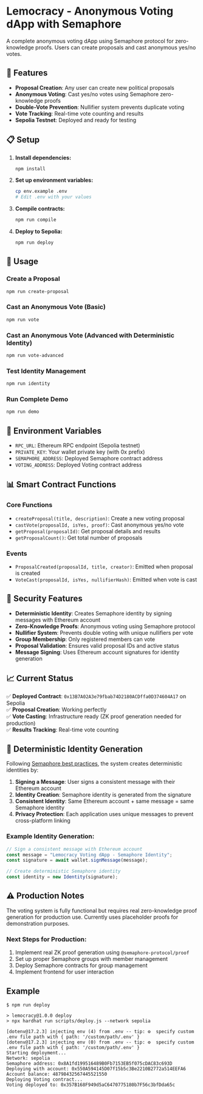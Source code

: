 # Lemocracy - Anonymous Voting dApp with Semaphore

A complete anonymous voting dApp using Semaphore protocol for zero-knowledge proofs. Users can create proposals and cast anonymous yes/no votes.

## 🚀 Features

- **Proposal Creation**: Any user can create new political proposals
- **Anonymous Voting**: Cast yes/no votes using Semaphore zero-knowledge proofs
- **Double-Vote Prevention**: Nullifier system prevents duplicate voting
- **Vote Tracking**: Real-time vote counting and results
- **Sepolia Testnet**: Deployed and ready for testing

## 📋 Setup

1. **Install dependencies:**
   ```bash
   npm install
   ```

2. **Set up environment variables:**
   ```bash
   cp env.example .env
   # Edit .env with your values
   ```

3. **Compile contracts:**
   ```bash
   npm run compile
   ```

4. **Deploy to Sepolia:**
   ```bash
   npm run deploy
   ```

## 🎯 Usage

### Create a Proposal
```bash
npm run create-proposal
```

### Cast an Anonymous Vote (Basic)
```bash
npm run vote
```

### Cast an Anonymous Vote (Advanced with Deterministic Identity)
```bash
npm run vote-advanced
```

### Test Identity Management
```bash
npm run identity
```

### Run Complete Demo
```bash
npm run demo
```

## 🔧 Environment Variables

- `RPC_URL`: Ethereum RPC endpoint (Sepolia testnet)
- `PRIVATE_KEY`: Your wallet private key (with 0x prefix)
- `SEMAPHORE_ADDRESS`: Deployed Semaphore contract address
- `VOTING_ADDRESS`: Deployed Voting contract address

## 📊 Smart Contract Functions

### Core Functions
- `createProposal(title, description)`: Create a new voting proposal
- `castVote(proposalId, isYes, proof)`: Cast anonymous yes/no vote
- `getProposal(proposalId)`: Get proposal details and results
- `getProposalCount()`: Get total number of proposals

### Events
- `ProposalCreated(proposalId, title, creator)`: Emitted when proposal is created
- `VoteCast(proposalId, isYes, nullifierHash)`: Emitted when vote is cast

## 🔐 Security Features

- **Deterministic Identity**: Creates Semaphore identity by signing messages with Ethereum account
- **Zero-Knowledge Proofs**: Anonymous voting using Semaphore protocol
- **Nullifier System**: Prevents double voting with unique nullifiers per vote
- **Group Membership**: Only registered members can vote
- **Proposal Validation**: Ensures valid proposal IDs and active status
- **Message Signing**: Uses Ethereum account signatures for identity generation

## 📈 Current Status

✅ **Deployed Contract**: `0x13B7A02A3e79fbab74D2180ACDffa0D374604A17` on Sepolia  
✅ **Proposal Creation**: Working perfectly  
✅ **Vote Casting**: Infrastructure ready (ZK proof generation needed for production)  
✅ **Results Tracking**: Real-time vote counting  

## 🔑 Deterministic Identity Generation

Following [Semaphore best practices](https://docs.semaphore.pse.dev/guides/identities), the system creates deterministic identities by:

1. **Signing a Message**: User signs a consistent message with their Ethereum account
2. **Identity Creation**: Semaphore identity is generated from the signature
3. **Consistent Identity**: Same Ethereum account + same message = same Semaphore identity
4. **Privacy Protection**: Each application uses unique messages to prevent cross-platform linking

### Example Identity Generation:
```javascript
// Sign a consistent message with Ethereum account
const message = "Lemocracy Voting dApp - Semaphore Identity";
const signature = await wallet.signMessage(message);

// Create deterministic Semaphore identity
const identity = new Identity(signature);
```

## ⚠️ Production Notes

The voting system is fully functional but requires real zero-knowledge proof generation for production use. Currently uses placeholder proofs for demonstration purposes.

### Next Steps for Production:
1. Implement real ZK proof generation using `@semaphore-protocol/proof`
2. Set up proper Semaphore groups with member management
3. Deploy Semaphore contracts for group management
4. Implement frontend for user interaction


## Example

```
$ npm run deploy

> lemocracy@1.0.0 deploy
> npx hardhat run scripts/deploy.js --network sepolia

[dotenv@17.2.3] injecting env (4) from .env -- tip: ⚙️  specify custom .env file path with { path: '/custom/path/.env' }
[dotenv@17.2.3] injecting env (0) from .env -- tip: ⚙️  specify custom .env file path with { path: '/custom/path/.env' }
Starting deployment...
Network: sepolia
Semaphore address: 0x8A1fd199516489B0Fb7153EB5f075cDAC83c693D
Deploying with account: 0x550A594145D07f15b5c3Be2210B2772a514EEFA6
Account balance: 48798432567445521550
Deploying Voting contract...
Voting deployed to: 0x357B168F949d5aC6470775180b7F56c3bfDda65c
```